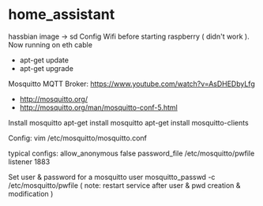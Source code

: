 # home_assistant

hassbian image -> sd
Config Wifi before starting raspberry ( didn't work ). Now running on eth cable

* apt-get update
* apt-get upgrade


Mosquitto MQTT Broker: https://www.youtube.com/watch?v=AsDHEDbyLfg
  * http://mosquitto.org/
  * http://mosquitto.org/man/mosquitto-conf-5.html

Install mosquitto
apt-get install mosquitto
apt-get install mosquitto-clients

Config:
vim /etc/mosquitto/mosquitto.conf

typical configs:
allow_anonymous false
password_file /etc/mosquitto/pwfile
listener 1883

Set user & password for a mosquitto user
mosquitto_passwd -c /etc/mosquitto/pwfile
( note: restart service after user & pwd creation & modification )

